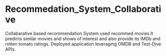 # Recommedation_System_Collaborative
Collabarative based recommendation System used recommed movies
It predicts similar movies and shows of interest and also provide its IMDb and rotten tomato ratings.
Deployed application leveraging OMDB and Test-Dive APIs.
